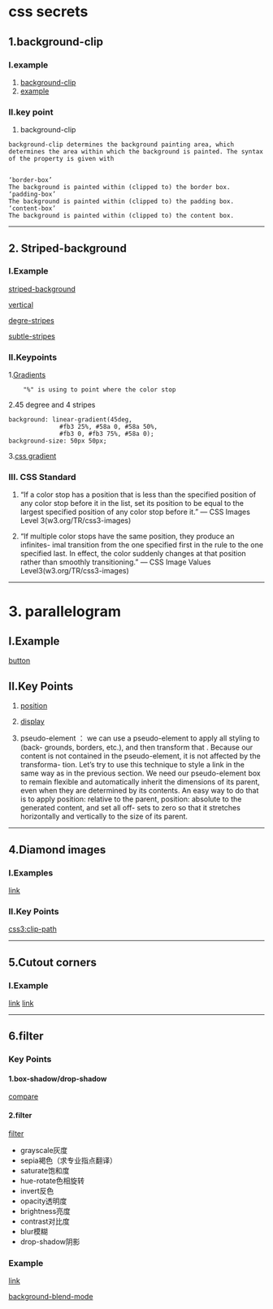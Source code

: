 # css secrets

## 1.background-clip
### I.example
1. [background-clip](http://www.w3school.com.cn/cssref/pr_background-clip.asp)
2. [example](C:/Users/DELOVEPER---1/Desktop/css%20secrets/01.html)

### II.key point
1. background-clip
```
background-clip determines the background painting area, which determines the area within which the background is painted. The syntax of the property is given with


‘border-box’
The background is painted within (clipped to) the border box.
‘padding-box’
The background is painted within (clipped to) the padding box.
‘content-box’
The background is painted within (clipped to) the content box.

```








---
## 2. Striped-background
### I.Example
[striped-background](http://dabblet.com/gist/119dbf7f0c76dba7b7ee/)

[vertical](http://dabblet.com/gist/1b4983062fd2b4d7e60e)


[degre-stripes](http://dabblet.com/gist/5646121210b0c99c94a7)


[subtle-stripes](http://dabblet.com/gist/aa50d296a8ec07cf7334)



### II.Keypoints
1.[Gradients](http://www.runoob.com/css3/css3-gradients.html/)

```
    "%" is using to point where the color stop
```
2.45 degree and 4 stripes
```
background: linear-gradient(45deg, 
              #fb3 25%, #58a 0, #58a 50%,
              #fb3 0, #fb3 75%, #58a 0);
background-size: 50px 50px;
```

3.[css gradient](http://www.cnblogs.com/lhb25/archive/2013/01/30/css3-linear-gradient.html)

### III. CSS Standard
1. “If a color stop has a position that is less than the specified position of any color stop before it in the list, set its position to be equal to the largest specified position of any color stop before it.” — CSS Images Level 3(w3.org/TR/css3-images)

2. “If multiple color stops have the same position, they produce an infinites- imal transition from the one specified first in the rule to the one specified last. In effect, the color suddenly changes at that position rather than smoothly transitioning.” — CSS Image Values Level3(w3.org/TR/css3-images)




---
# 3. parallelogram

## I.Example
[button](http://dabblet.com/gist/e1f72639c34a5578dda3)

## II.Key Points
1. [position ](http://www.w3school.com.cn/cssref/pr_class_position.asp)

2. [display ](http://www.w3school.com.cn/cssref/pr_class_display.asp)

3. pseudo-element ：
we can use a pseudo-element to apply all styling to (back- grounds, borders, etc.), and then transform that . Because our content is not contained in the pseudo-element, it is not affected by the transforma- tion. Let’s try to use this technique to style a link in the same way as in the previous section. We need our pseudo-element box to remain flexible and automatically inherit the dimensions of its parent, even when they are determined by its contents. An easy way to do that is to apply position: relative to the parent, position: absolute to the generated content, and set all off- sets to zero so that it stretches horizontally and vertically to the size of its parent.




---
## 4.Diamond images
### I.Examples
[link](http://dabblet.com/gist/c62456fed36a524b8273)

### II.Key Points
[css3:clip-path](http://www.w3cplus.com/css3/using-making-sense-of-clip-path.html)


---
## 5.Cutout corners
### I.Example
[link](http://dabblet.com/gist/2937c990d6bfad274740)
[link](http://dabblet.com/gist/24484257bc6cf7076a8e)

---

## 6.filter
### Key Points
#### 1.box-shadow/drop-shadow
[compare](http://www.w3cplus.com/css3/ten-effects-with-css3-filter)
#### 2.filter
[filter](http://www.w3cplus.com/css3/ten-effects-with-css3-filter)
- grayscale灰度
- sepia褐色（求专业指点翻译）
- saturate饱和度
- hue-rotate色相旋转
- invert反色
- opacity透明度
- brightness亮度
- contrast对比度
- blur模糊
- drop-shadow阴影
### Example
[link](http://dabblet.com/gist/b338c9940a31b727b7a9)

[background-blend-mode](http://www.w3cplus.com/css3/basics-css-blend-modes.html)